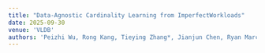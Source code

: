 ```yaml
---
title: "Data-Agnostic Cardinality Learning from ImperfectWorkloads"
date: 2025-09-30
venue: 'VLDB'
authors: 'Peizhi Wu, Rong Kang, Tieying Zhang*, Jianjun Chen, Ryan Marcus, Zachary G. Ives'
---
```

